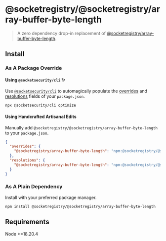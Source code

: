 # @socketregistry/@socketregistry/array-buffer-byte-length

> A zero dependency drop-in replacement of
> [@socketregistry/array-buffer-byte-length](https://www.npmjs.com/package/@socketregistry/array-buffer-byte-length).

## Install

### As A Package Override

#### Using `@socketsecurity/cli` :sparkles:

Use [`@socketsecurity/cli`](https://www.npmjs.com/package/@socketsecurity/cli)
to automagically populate the
[overrides](https://docs.npmjs.com/cli/v9/configuring-npm/package-json#overrides)
and [resolutions](https://yarnpkg.com/configuration/manifest#resolutions) fields
of your `package.json`.

```sh
npx @socketsecurity/cli optimize
```

#### Using Handcrafted Artisanal Edits

Manually add `@socketregistry/@socketregistry/array-buffer-byte-length` to your
`package.json`.

```json
{
  "overrides": {
    "@socketregistry/array-buffer-byte-length": "npm:@socketregistry/@socketregistry/array-buffer-byte-length@^1"
  },
  "resolutions": {
    "@socketregistry/array-buffer-byte-length": "npm:@socketregistry/@socketregistry/array-buffer-byte-length@^1"
  }
}
```

### As A Plain Dependency

Install with your preferred package manager.

```sh
npm install @socketregistry/@socketregistry/array-buffer-byte-length
```

## Requirements

Node &gt;=18.20.4
